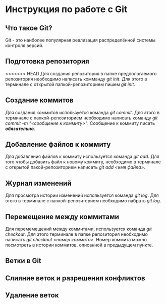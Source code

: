 # Инструкция по работе с Git

## Что такое Git? 
Git - это наиболее популярная реализация распределённой системы контроля версий.

## Подготовка репозитория 
<<<<<<< HEAD
Для создания репозитория в папке предпологаемого репозитория необходимо написать комманду *git init*. Для этого в терминале с открытой папкой-репозиторием пишем *git init*.

## Создание коммитов
Для создания коммитов используется команда *git commit*. Для этого в терминале с папкой-репозиторием необходимо написать команду *git commit -m "<сообщение к коммиту>"*. Сообщение к коммиту писать ***обязательно***.

## Добавление файлов к коммиту
Для добавления файлов к коммиту используется команда *git add*. Для того чтобы добавить файл к новому коммиту, необходимо в терминале с открытой пакой-репозиторием написать *git add <имя файла>*.

## Журнал изменений
Для просмотра истории изменений используется команда *git log*. Для этого в терминале с папкой-репозиторием необходимо набрать *git log*.

## Перемещение между коммитами
Для перемемещений между коммитами, используется команда *git checkout*. Для этого терминале в папке репозитория необходимо написать *git checkout <номер коммита>*. Номер коммита можно посмотреть в истории коммитов, описанной в предыдущем пункте.

## Ветки в Git

## Слияние веток и разрешения конфликтов

## Удаление веток